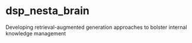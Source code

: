 # dsp_nesta_brain
Developing retrieval-augmented generation approaches to bolster internal knowledge management
